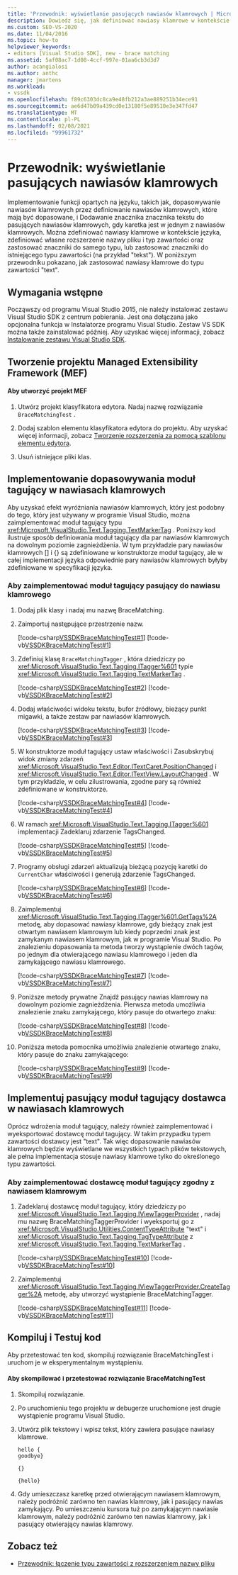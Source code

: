 ```yaml
---
title: 'Przewodnik: wyświetlanie pasujących nawiasów klamrowych | Microsoft Docs'
description: Dowiedz się, jak definiować nawiasy klamrowe w kontekście języka, stosując w tym instruktażu znaczniki pasujące do typu zawartości tekstowej.
ms.custom: SEO-VS-2020
ms.date: 11/04/2016
ms.topic: how-to
helpviewer_keywords:
- editors [Visual Studio SDK], new - brace matching
ms.assetid: 5af08ac7-1d08-4ccf-997e-01aa6cb3d3d7
author: acangialosi
ms.author: anthc
manager: jmartens
ms.workload:
- vssdk
ms.openlocfilehash: f89c6303dc8ca9e48fb212a3ae889251b34ece91
ms.sourcegitcommit: ae6d47b09a439cd0e13180f5e89510e3e347fd47
ms.translationtype: MT
ms.contentlocale: pl-PL
ms.lasthandoff: 02/08/2021
ms.locfileid: "99961732"
---
```

# <a name="walkthrough-display-matching-braces"></a>Przewodnik: wyświetlanie pasujących nawiasów klamrowych
Implementowanie funkcji opartych na języku, takich jak, dopasowywanie nawiasów klamrowych przez definiowanie nawiasów klamrowych, które mają być dopasowane, i Dodawanie znacznika znacznika tekstu do pasujących nawiasów klamrowych, gdy karetka jest w jednym z nawiasów klamrowych. Można zdefiniować nawiasy klamrowe w kontekście języka, zdefiniować własne rozszerzenie nazwy pliku i typ zawartości oraz zastosować znaczniki do samego typu, lub zastosować znaczniki do istniejącego typu zawartości (na przykład "tekst"). W poniższym przewodniku pokazano, jak zastosować nawiasy klamrowe do typu zawartości "text".

## <a name="prerequisites"></a>Wymagania wstępne
 Począwszy od programu Visual Studio 2015, nie należy instalować zestawu Visual Studio SDK z centrum pobierania. Jest ona dołączana jako opcjonalna funkcja w Instalatorze programu Visual Studio. Zestaw VS SDK można także zainstalować później. Aby uzyskać więcej informacji, zobacz [Instalowanie zestawu Visual Studio SDK](../extensibility/installing-the-visual-studio-sdk.md).

## <a name="create-a-managed-extensibility-framework-mef-project"></a>Tworzenie projektu Managed Extensibility Framework (MEF)

#### <a name="to-create-a-mef-project"></a>Aby utworzyć projekt MEF

1. Utwórz projekt klasyfikatora edytora. Nadaj nazwę rozwiązanie `BraceMatchingTest` .

2. Dodaj szablon elementu klasyfikatora edytora do projektu. Aby uzyskać więcej informacji, zobacz [Tworzenie rozszerzenia za pomocą szablonu elementu edytora](../extensibility/creating-an-extension-with-an-editor-item-template.md).

3. Usuń istniejące pliki klas.

## <a name="implement-a-brace-matching-tagger"></a>Implementowanie dopasowywania moduł tagujący w nawiasach klamrowych
 Aby uzyskać efekt wyróżniania nawiasów klamrowych, który jest podobny do tego, który jest używany w programie Visual Studio, można zaimplementować moduł tagujący typu <xref:Microsoft.VisualStudio.Text.Tagging.TextMarkerTag> . Poniższy kod ilustruje sposób definiowania moduł tagujący dla par nawiasów klamrowych na dowolnym poziomie zagnieżdżenia. W tym przykładzie pary nawiasów klamrowych [] i {} są zdefiniowane w konstruktorze moduł tagujący, ale w całej implementacji języka odpowiednie pary nawiasów klamrowych byłyby zdefiniowane w specyfikacji języka.

### <a name="to-implement-a-brace-matching-tagger"></a>Aby zaimplementować moduł tagujący pasujący do nawiasu klamrowego

1. Dodaj plik klasy i nadaj mu nazwę BraceMatching.

2. Zaimportuj następujące przestrzenie nazw.

     [!code-csharp[VSSDKBraceMatchingTest#1](../extensibility/codesnippet/CSharp/walkthrough-displaying-matching-braces_1.cs)]
     [!code-vb[VSSDKBraceMatchingTest#1](../extensibility/codesnippet/VisualBasic/walkthrough-displaying-matching-braces_1.vb)]

3. Zdefiniuj klasę `BraceMatchingTagger` , która dziedziczy po <xref:Microsoft.VisualStudio.Text.Tagging.ITagger%601> typie <xref:Microsoft.VisualStudio.Text.Tagging.TextMarkerTag> .

     [!code-csharp[VSSDKBraceMatchingTest#2](../extensibility/codesnippet/CSharp/walkthrough-displaying-matching-braces_2.cs)]
     [!code-vb[VSSDKBraceMatchingTest#2](../extensibility/codesnippet/VisualBasic/walkthrough-displaying-matching-braces_2.vb)]

4. Dodaj właściwości widoku tekstu, bufor źródłowy, bieżący punkt migawki, a także zestaw par nawiasów klamrowych.

     [!code-csharp[VSSDKBraceMatchingTest#3](../extensibility/codesnippet/CSharp/walkthrough-displaying-matching-braces_3.cs)]
     [!code-vb[VSSDKBraceMatchingTest#3](../extensibility/codesnippet/VisualBasic/walkthrough-displaying-matching-braces_3.vb)]

5. W konstruktorze moduł tagujący ustaw właściwości i Zasubskrybuj widok zmiany zdarzeń <xref:Microsoft.VisualStudio.Text.Editor.ITextCaret.PositionChanged> i <xref:Microsoft.VisualStudio.Text.Editor.ITextView.LayoutChanged> . W tym przykładzie, w celu zilustrowania, zgodne pary są również zdefiniowane w konstruktorze.

     [!code-csharp[VSSDKBraceMatchingTest#4](../extensibility/codesnippet/CSharp/walkthrough-displaying-matching-braces_4.cs)]
     [!code-vb[VSSDKBraceMatchingTest#4](../extensibility/codesnippet/VisualBasic/walkthrough-displaying-matching-braces_4.vb)]

6. W ramach <xref:Microsoft.VisualStudio.Text.Tagging.ITagger%601> implementacji Zadeklaruj zdarzenie TagsChanged.

     [!code-csharp[VSSDKBraceMatchingTest#5](../extensibility/codesnippet/CSharp/walkthrough-displaying-matching-braces_5.cs)]
     [!code-vb[VSSDKBraceMatchingTest#5](../extensibility/codesnippet/VisualBasic/walkthrough-displaying-matching-braces_5.vb)]

7. Programy obsługi zdarzeń aktualizują bieżącą pozycję karetki do `CurrentChar` właściwości i generują zdarzenie TagsChanged.

     [!code-csharp[VSSDKBraceMatchingTest#6](../extensibility/codesnippet/CSharp/walkthrough-displaying-matching-braces_6.cs)]
     [!code-vb[VSSDKBraceMatchingTest#6](../extensibility/codesnippet/VisualBasic/walkthrough-displaying-matching-braces_6.vb)]

8. Zaimplementuj <xref:Microsoft.VisualStudio.Text.Tagging.ITagger%601.GetTags%2A> metodę, aby dopasować nawiasy klamrowe, gdy bieżący znak jest otwartym nawiasem klamrowym lub kiedy poprzedni znak jest zamykanym nawiasem klamrowym, jak w programie Visual Studio. Po znalezieniu dopasowania ta metoda tworzy wystąpienie dwóch tagów, po jednym dla otwierającego nawiasu klamrowego i jeden dla zamykającego nawiasu klamrowego.

     [!code-csharp[VSSDKBraceMatchingTest#7](../extensibility/codesnippet/CSharp/walkthrough-displaying-matching-braces_7.cs)]
     [!code-vb[VSSDKBraceMatchingTest#7](../extensibility/codesnippet/VisualBasic/walkthrough-displaying-matching-braces_7.vb)]

9. Poniższe metody prywatne Znajdź pasujący nawias klamrowy na dowolnym poziomie zagnieżdżenia. Pierwsza metoda umożliwia znalezienie znaku zamykającego, który pasuje do otwartego znaku:

     [!code-csharp[VSSDKBraceMatchingTest#8](../extensibility/codesnippet/CSharp/walkthrough-displaying-matching-braces_8.cs)]
     [!code-vb[VSSDKBraceMatchingTest#8](../extensibility/codesnippet/VisualBasic/walkthrough-displaying-matching-braces_8.vb)]

10. Poniższa metoda pomocnika umożliwia znalezienie otwartego znaku, który pasuje do znaku zamykającego:

     [!code-csharp[VSSDKBraceMatchingTest#9](../extensibility/codesnippet/CSharp/walkthrough-displaying-matching-braces_9.cs)]
     [!code-vb[VSSDKBraceMatchingTest#9](../extensibility/codesnippet/VisualBasic/walkthrough-displaying-matching-braces_9.vb)]

## <a name="implement-a-brace-matching-tagger-provider"></a>Implementuj pasujący moduł tagujący dostawca w nawiasach klamrowych
 Oprócz wdrożenia moduł tagujący, należy również zaimplementować i wyeksportować dostawcę moduł tagujący. W takim przypadku typem zawartości dostawcy jest "text". Tak więc dopasowanie nawiasów klamrowych będzie wyświetlane we wszystkich typach plików tekstowych, ale pełna implementacja stosuje nawiasy klamrowe tylko do określonego typu zawartości.

### <a name="to-implement-a-brace-matching-tagger-provider"></a>Aby zaimplementować dostawcę moduł tagujący zgodny z nawiasem klamrowym

1. Zadeklaruj dostawcę moduł tagujący, który dziedziczy po <xref:Microsoft.VisualStudio.Text.Tagging.IViewTaggerProvider> , nadaj mu nazwę BraceMatchingTaggerProvider i wyeksportuj go z <xref:Microsoft.VisualStudio.Utilities.ContentTypeAttribute> "text" i <xref:Microsoft.VisualStudio.Text.Tagging.TagTypeAttribute> z <xref:Microsoft.VisualStudio.Text.Tagging.TextMarkerTag> .

     [!code-csharp[VSSDKBraceMatchingTest#10](../extensibility/codesnippet/CSharp/walkthrough-displaying-matching-braces_10.cs)]
     [!code-vb[VSSDKBraceMatchingTest#10](../extensibility/codesnippet/VisualBasic/walkthrough-displaying-matching-braces_10.vb)]

2. Zaimplementuj <xref:Microsoft.VisualStudio.Text.Tagging.IViewTaggerProvider.CreateTagger%2A> metodę, aby utworzyć wystąpienie BraceMatchingTagger.

     [!code-csharp[VSSDKBraceMatchingTest#11](../extensibility/codesnippet/CSharp/walkthrough-displaying-matching-braces_11.cs)]
     [!code-vb[VSSDKBraceMatchingTest#11](../extensibility/codesnippet/VisualBasic/walkthrough-displaying-matching-braces_11.vb)]

## <a name="build-and-test-the-code"></a>Kompiluj i Testuj kod
 Aby przetestować ten kod, skompiluj rozwiązanie BraceMatchingTest i uruchom je w eksperymentalnym wystąpieniu.

#### <a name="to-build-and-test-bracematchingtest-solution"></a>Aby skompilować i przetestować rozwiązanie BraceMatchingTest

1. Skompiluj rozwiązanie.

2. Po uruchomieniu tego projektu w debugerze uruchomione jest drugie wystąpienie programu Visual Studio.

3. Utwórz plik tekstowy i wpisz tekst, który zawiera pasujące nawiasy klamrowe.

    ```
    hello {
    goodbye}

    {}

    {hello}
    ```

4. Gdy umieszczasz karetkę przed otwierającym nawiasem klamrowym, należy podróżnić zarówno ten nawias klamrowy, jak i pasujący nawias zamykający. Po umieszczeniu kursora tuż po zamykającym nawiasie klamrowym, należy podróżnić zarówno ten nawias klamrowy, jak i pasujący otwierający nawias klamrowy.

## <a name="see-also"></a>Zobacz też
- [Przewodnik: łączenie typu zawartości z rozszerzeniem nazwy pliku](../extensibility/walkthrough-linking-a-content-type-to-a-file-name-extension.md)
